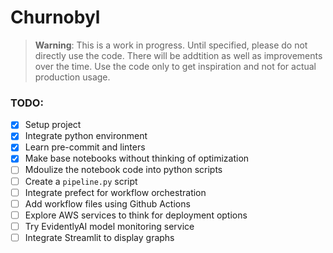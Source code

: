 # Churnobyl

> **Warning**: This is a work in progress. Until specified, please do not directly use the code. There will be addtition as well as improvements over the time. Use the code only to get inspiration and not for actual production usage.

### TODO:

- [x] Setup project
- [x] Integrate python environment
- [x] Learn pre-commit and linters
- [x] Make base notebooks without thinking of optimization
- [ ] Mdoulize the notebook code into python scripts
- [ ] Create a `pipeline.py` script
- [ ] Integrate prefect for workflow orchestration
- [ ] Add workflow files using Github Actions
- [ ] Explore AWS services to think for deployment options
- [ ] Try EvidentlyAI model monitoring service
- [ ] Integrate Streamlit to display graphs
